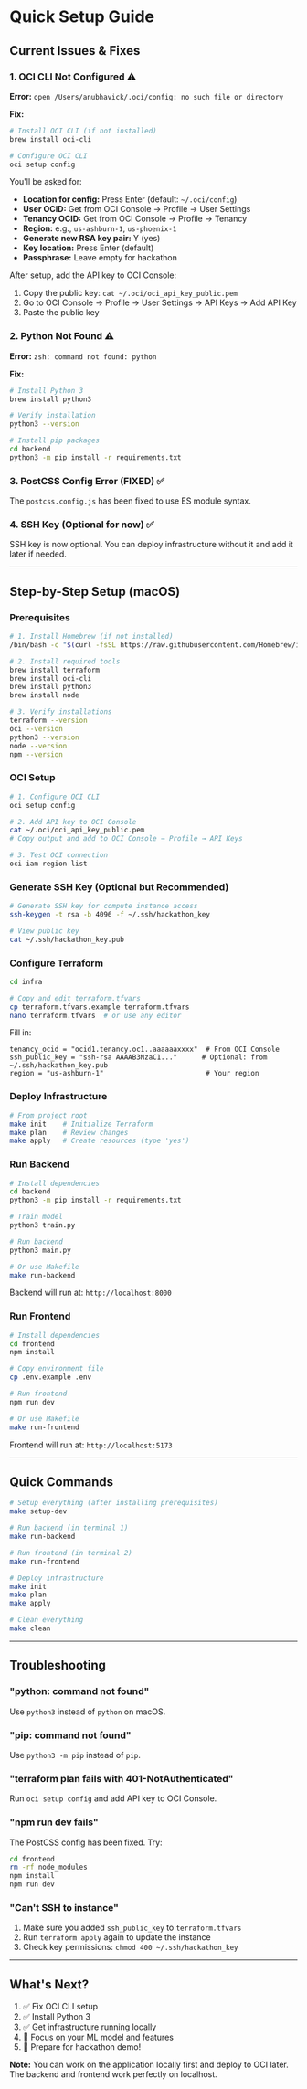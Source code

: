 # Quick Setup Guide

## Current Issues & Fixes

### 1. OCI CLI Not Configured ⚠️

**Error:** `open /Users/anubhavick/.oci/config: no such file or directory`

**Fix:**
```bash
# Install OCI CLI (if not installed)
brew install oci-cli

# Configure OCI CLI
oci setup config
```

You'll be asked for:
- **Location for config:** Press Enter (default: `~/.oci/config`)
- **User OCID:** Get from OCI Console → Profile → User Settings
- **Tenancy OCID:** Get from OCI Console → Profile → Tenancy
- **Region:** e.g., `us-ashburn-1`, `us-phoenix-1`
- **Generate new RSA key pair:** Y (yes)
- **Key location:** Press Enter (default)
- **Passphrase:** Leave empty for hackathon

After setup, add the API key to OCI Console:
1. Copy the public key: `cat ~/.oci/oci_api_key_public.pem`
2. Go to OCI Console → Profile → User Settings → API Keys → Add API Key
3. Paste the public key

### 2. Python Not Found ⚠️

**Error:** `zsh: command not found: python`

**Fix:**
```bash
# Install Python 3
brew install python3

# Verify installation
python3 --version

# Install pip packages
cd backend
python3 -m pip install -r requirements.txt
```

### 3. PostCSS Config Error (FIXED) ✅

The `postcss.config.js` has been fixed to use ES module syntax.

### 4. SSH Key (Optional for now) ✅

SSH key is now optional. You can deploy infrastructure without it and add it later if needed.

---

## Step-by-Step Setup (macOS)

### Prerequisites

```bash
# 1. Install Homebrew (if not installed)
/bin/bash -c "$(curl -fsSL https://raw.githubusercontent.com/Homebrew/install/HEAD/install.sh)"

# 2. Install required tools
brew install terraform
brew install oci-cli
brew install python3
brew install node

# 3. Verify installations
terraform --version
oci --version
python3 --version
node --version
npm --version
```

### OCI Setup

```bash
# 1. Configure OCI CLI
oci setup config

# 2. Add API key to OCI Console
cat ~/.oci/oci_api_key_public.pem
# Copy output and add to OCI Console → Profile → API Keys

# 3. Test OCI connection
oci iam region list
```

### Generate SSH Key (Optional but Recommended)

```bash
# Generate SSH key for compute instance access
ssh-keygen -t rsa -b 4096 -f ~/.ssh/hackathon_key

# View public key
cat ~/.ssh/hackathon_key.pub
```

### Configure Terraform

```bash
cd infra

# Copy and edit terraform.tfvars
cp terraform.tfvars.example terraform.tfvars
nano terraform.tfvars  # or use any editor
```

Fill in:
```hcl
tenancy_ocid = "ocid1.tenancy.oc1..aaaaaaxxxx"  # From OCI Console
ssh_public_key = "ssh-rsa AAAAB3NzaC1..."      # Optional: from ~/.ssh/hackathon_key.pub
region = "us-ashburn-1"                         # Your region
```

### Deploy Infrastructure

```bash
# From project root
make init    # Initialize Terraform
make plan    # Review changes
make apply   # Create resources (type 'yes')
```

### Run Backend

```bash
# Install dependencies
cd backend
python3 -m pip install -r requirements.txt

# Train model
python3 train.py

# Run backend
python3 main.py

# Or use Makefile
make run-backend
```

Backend will run at: `http://localhost:8000`

### Run Frontend

```bash
# Install dependencies
cd frontend
npm install

# Copy environment file
cp .env.example .env

# Run frontend
npm run dev

# Or use Makefile
make run-frontend
```

Frontend will run at: `http://localhost:5173`

---

## Quick Commands

```bash
# Setup everything (after installing prerequisites)
make setup-dev

# Run backend (in terminal 1)
make run-backend

# Run frontend (in terminal 2)
make run-frontend

# Deploy infrastructure
make init
make plan
make apply

# Clean everything
make clean
```

---

## Troubleshooting

### "python: command not found"
Use `python3` instead of `python` on macOS.

### "pip: command not found"
Use `python3 -m pip` instead of `pip`.

### "terraform plan fails with 401-NotAuthenticated"
Run `oci setup config` and add API key to OCI Console.

### "npm run dev fails"
The PostCSS config has been fixed. Try:
```bash
cd frontend
rm -rf node_modules
npm install
npm run dev
```

### "Can't SSH to instance"
1. Make sure you added `ssh_public_key` to `terraform.tfvars`
2. Run `terraform apply` again to update the instance
3. Check key permissions: `chmod 400 ~/.ssh/hackathon_key`

---

## What's Next?

1. ✅ Fix OCI CLI setup
2. ✅ Install Python 3
3. ✅ Get infrastructure running locally
4. 🚀 Focus on your ML model and features
5. 🎯 Prepare for hackathon demo!

**Note:** You can work on the application locally first and deploy to OCI later. The backend and frontend work perfectly on localhost.

